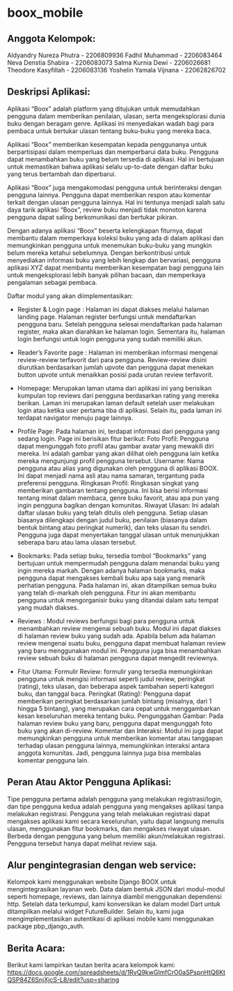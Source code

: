 # boox_mobile

## Anggota Kelompok:
Aldyandry Nureza Phutra - 2206809936
Fadhil Muhammad - 2206083464
Neva Denstia Shabira - 2206083073
Salma Kurnia Dewi - 2206026681
Theodore Kasyfillah -  2206083136
Yoshelin Yamala Vijnana - 22062826702


## Deskripsi Aplikasi:
Aplikasi “Boox” adalah platform yang ditujukan untuk memudahkan pengguna dalam memberikan penilaian, ulasan, serta mengeksplorasi dunia buku dengan beragam genre. Aplikasi ini menyediakan wadah bagi para pembaca untuk bertukar ulasan  tentang buku-buku yang mereka baca.

Aplikasi “Boox” memberikan kesempatan kepada penggunanya untuk berpartisipasi dalam memperluas dan memperbarui data buku. Pengguna dapat menambahkan buku yang belum tersedia di aplikasi. Hal ini bertujuan untuk memastikan bahwa aplikasi selalu up-to-date dengan daftar buku yang terus bertambah dan diperbarui.

Aplikasi “Boox” juga mengakomodasi pengguna untuk berinteraksi dengan pengguna lainnya. Pengguna dapat memberikan respon atau komentar terkait dengan ulasan pengguna lainnya. Hal ini tentunya menjadi salah satu daya tarik aplikasi “Boox”, review buku menjadi tidak monoton karena pengguna dapat saling berkomunikasi dan bertukar pikiran. 

Dengan adanya aplikasi “Boox” beserta kelengkapan fiturnya, dapat membantu dalam memperkaya koleksi buku yang ada di dalam aplikasi dan memungkinkan pengguna untuk menemukan buku-buku yang mungkin belum mereka ketahui sebelumnya. Dengan berkontribusi untuk menyediakan informasi buku yang lebih lengkap dan bervariasi, pengguna aplikasi XYZ dapat membantu memberikan kesempatan bagi pengguna lain untuk mengeksplorasi lebih banyak pilihan bacaan, dan memperkaya pengalaman sebagai pembaca.

Daftar modul yang akan diimplementasikan:
- Register & Login page :
Halaman ini dapat diakses melalui halaman landing page. Halaman register berfungsi untuk mendaftarkan pengguna baru. Setelah pengguna selesai mendaftarkan pada halaman register, maka akan diarahkan ke halaman login. Sementara itu, halaman login berfungsi untuk login pengguna yang sudah memiliki akun.

- Reader’s Favorite page :
Halaman ini memberikan informasi mengenai review-review terfavorit dari para pengguna. Review-review disini diurutkan berdasarkan jumlah upvote dan pengguna dapat menekan button upvote untuk menaikkan posisi pada urutan review terfavorit.

- Homepage:
Merupakan laman utama dari aplikasi ini yang berisikan kumpulan top reviews dari pengguna berdasarkan rating yang mereka berikan. Laman ini merupakan laman default setelah user melakukan login atau ketika user pertama tiba di aplikasi. Selain itu, pada laman ini terdapat navigator menuju page lainnya.

- Profile Page:
Pada halaman ini, terdapat informasi dari pengguna yang sedang login. Page ini berisikan fitur berikut:
Foto Profil: Pengguna dapat mengunggah foto profil atau gambar avatar yang mewakili diri mereka. Ini adalah gambar yang akan dilihat oleh pengguna lain ketika mereka mengunjungi profil pengguna tersebut.
Username: Nama pengguna atau alias yang digunakan oleh pengguna di aplikasi BOOX. Ini dapat menjadi nama asli atau nama samaran, tergantung pada preferensi pengguna.
Ringkasan Profil: Ringkasan singkat yang memberikan gambaran tentang pengguna. Ini bisa berisi informasi tentang minat dalam membaca, genre buku favorit, atau apa pun yang ingin pengguna bagikan dengan komunitas.
Riwayat Ulasan: Ini adalah daftar ulasan buku yang telah ditulis oleh pengguna. Setiap ulasan biasanya dilengkapi dengan judul buku, penilaian (biasanya dalam bentuk bintang atau peringkat numerik), dan teks ulasan itu sendiri. Pengguna juga dapat menyertakan tanggal ulasan untuk menunjukkan seberapa baru atau lama ulasan tersebut.


- Bookmarks:
Pada setiap buku, tersedia tombol “Bookmarks” yang bertujuan untuk mempermudah pengguna dalam menandai buku yang ingin mereka markah. Dengan adanya halaman bookmarks, maka pengguna dapat mengakses kembali buku apa saja yang menarik perhatian pengguna. Pada halaman ini, akan ditampilkan semua buku yang telah di-markah oleh pengguna. Fitur ini akan membantu pengguna untuk mengorganisir buku yang ditandai dalam satu tempat yang mudah diakses.

- Reviews : 
Modul reviews berfungsi bagi para pengguna untuk menambahkan review mengenai sebuah buku. Modul ini dapat diakses di halaman review buku yang sudah ada. Apabila belum ada halaman review mengenai suatu buku, pengguna dapat membuat halaman review yang baru menggunakan modul ini. Pengguna juga bisa menambahkan review sebuah buku di halaman pengguna dapat mengedit reviewnya.

- Fitur Utama:
Formulir Review: formulir yang tersedia memungkinkan pengguna untuk mengisi informasi seperti judul review, peringkat (rating), teks ulasan, dan beberapa aspek tambahan seperti kategori buku, dan tanggal baca. 
Peringkat (Rating): Pengguna dapat memberikan peringkat berdasarkan jumlah bintang (misalnya, dari 1 hingga 5 bintang), yang merupakan cara cepat untuk menggambarkan kesan keseluruhan mereka tentang buku.
Pengunggahan Gambar: Pada halaman review buku yang baru, pengguna dapat mengunggah foto buku yang akan di-review. 
Komentar dan Interaksi: Modul ini juga dapat memungkinkan pengguna untuk memberikan komentar atau tanggapan terhadap ulasan pengguna lainnya, memungkinkan interaksi antara anggota komunitas. Jadi, pengguna lainnya juga bisa membalas komentar pengguna lain.


## Peran Atau Aktor Pengguna Aplikasi:
Tipe pengguna pertama adalah pengguna yang melakukan registrasi/login, dan tipe pengguna kedua adalah pengguna yang mengakses aplikasi tanpa melakukan registrasi. Pengguna yang telah melakukan registrasi dapat mengakses aplikasi kami secara keseluruhan, yaitu dapat langsung menulis ulasan, menggunakan fitur bookmarks, dan mengakses riwayat ulasan. Berbeda dengan pengguna yang belum memiliki akun/melakukan registrasi. Pengguna tersebut hanya dapat melihat review saja.


## Alur pengintegrasian dengan web service:
Kelompok kami menggunakan website Django BOOX untuk mengintegrasikan layanan web. Data dalam bentuk JSON dari modul-modul seperti homepage, reviews, dan lainnya diambil menggunakan dependensi http. Setelah data terkumpul, kami konversikan ke dalam model Dart untuk ditampilkan melalui widget FutureBuilder. Selain itu, kami juga mengimplementasikan autentikasi di aplikasi mobile kami menggunakan package pbp_django_auth.


## Berita Acara:
Berikut kami lampirkan tautan berita acara kelompok kami:
https://docs.google.com/spreadsheets/d/1RvQ9kwGlmfCrO0aSPspnHtQ6KtQSP84Z6SnjXjcS-L8/edit?usp=sharing 
